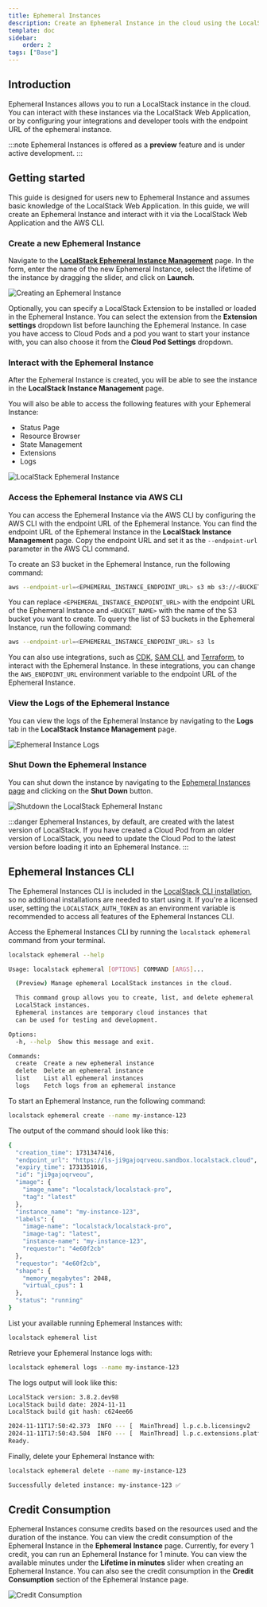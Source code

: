 ```yaml
---
title: Ephemeral Instances
description: Create an Ephemeral Instance in the cloud using the LocalStack Web Application
template: doc
sidebar:
    order: 2
tags: ["Base"]
---
```


## Introduction

Ephemeral Instances allows you to run a LocalStack instance in the cloud.
You can interact with these instances via the LocalStack Web Application, or by configuring your integrations and developer tools with the endpoint URL of the ephemeral instance.

:::note
Ephemeral Instances is offered as a **preview** feature and is under active development.
:::

## Getting started

This guide is designed for users new to Ephemeral Instance and assumes basic knowledge of the LocalStack Web Application.
In this guide, we will create an Ephemeral Instance and interact with it via the LocalStack Web Application and the AWS CLI.

### Create a new Ephemeral Instance

Navigate to the [**LocalStack Ephemeral Instance Management**](https://app.localstack.cloud/instances/ephemeral) page.
In the form, enter the name of the new Ephemeral Instance, select the lifetime of the instance by dragging the slider, and click on **Launch**.

![Creating an Ephemeral Instance](/images/aws/ephemeral-instance-creation.png)

Optionally, you can specify a LocalStack Extension to be installed or loaded in the Ephemeral Instance.
You can select the extension from the **Extension settings** dropdown list before launching the Ephemeral Instance.
In case you have access to Cloud Pods and a pod you want to start your instance with, you can also choose it from the **Cloud Pod Settings** dropdown.

### Interact with the Ephemeral Instance

After the Ephemeral Instance is created, you will be able to see the instance in the **LocalStack Instance Management** page.

You will also be able to access the following features with your Ephemeral Instance:

- Status Page
- Resource Browser
- State Management
- Extensions
- Logs

![LocalStack Ephemeral Instance](/images/aws/localstack-ephemeral-instance.png)

### Access the Ephemeral Instance via AWS CLI

You can access the Ephemeral Instance via the AWS CLI by configuring the AWS CLI with the endpoint URL of the Ephemeral Instance.
You can find the endpoint URL of the Ephemeral Instance in the **LocalStack Instance Management** page.
Copy the endpoint URL and set it as the `--endpoint-url` parameter in the AWS CLI command.

To create an S3 bucket in the Ephemeral Instance, run the following command:

```bash
aws --endpoint-url=<EPHEMERAL_INSTANCE_ENDPOINT_URL> s3 mb s3://<BUCKET_NAME>
```

You can replace `<EPHEMERAL_INSTANCE_ENDPOINT_URL>` with the endpoint URL of the Ephemeral Instance and `<BUCKET_NAME>` with the name of the S3 bucket you want to create.
To query the list of S3 buckets in the Ephemeral Instance, run the following command:

```bash
aws --endpoint-url=<EPHEMERAL_INSTANCE_ENDPOINT_URL> s3 ls
```

You can also use integrations, such as [CDK](/aws/integrations/aws-native-tools/aws-cdk/), [SAM CLI](/aws/integrations/aws-native-tools/aws-sam/), and [Terraform](/aws/integrations/infrastructure-as-code/terraform/), to interact with the Ephemeral Instance.
In these integrations, you can change the `AWS_ENDPOINT_URL` environment variable to the endpoint URL of the Ephemeral Instance.

### View the Logs of the Ephemeral Instance

You can view the logs of the Ephemeral Instance by navigating to the **Logs** tab in the **LocalStack Instance Management** page.

![Ephemeral Instance Logs](/images/aws/ephemeral-instance-logs.png)

### Shut Down the Ephemeral Instance

You can shut down the instance by navigating to the [Ephemeral Instances page](https://app.localstack.cloud/instances/ephemeral) and clicking on the **Shut Down** button.

![Shutdown the LocalStack Ephemeral Instanc](/images/aws/shutdown-ephemeral-instance.png)

:::danger
Ephemeral Instances, by default, are created with the latest version of LocalStack.
If you have created a Cloud Pod from an older version of LocalStack, you need to update the Cloud Pod to the latest version before loading it into an Ephemeral Instance.
:::

## Ephemeral Instances CLI

The Ephemeral Instances CLI is included in the [LocalStack CLI installation](/aws/getting-started/installation/#installing-localstack-cli), so no additional installations are needed to start using it.
If you're a licensed user, setting the `LOCALSTACK_AUTH_TOKEN` as an environment variable is recommended to access all features of the Ephemeral Instances CLI.

Access the Ephemeral Instances CLI by running the `localstack ephemeral` command from your terminal.

```bash
localstack ephemeral --help
```

```bash
Usage: localstack ephemeral [OPTIONS] COMMAND [ARGS]...

  (Preview) Manage ephemeral LocalStack instances in the cloud.

  This command group allows you to create, list, and delete ephemeral
  LocalStack instances.
  Ephemeral instances are temporary cloud instances that
  can be used for testing and development.

Options:
  -h, --help  Show this message and exit.

Commands:
  create  Create a new ephemeral instance
  delete  Delete an ephemeral instance
  list    List all ephemeral instances
  logs    Fetch logs from an ephemeral instance
```

To start an Ephemeral Instance, run the following command:

```bash
localstack ephemeral create --name my-instance-123
```

The output of the command should look like this:

```bash
{
  "creation_time": 1731347416,
  "endpoint_url": "https://ls-ji9gajoqrveou.sandbox.localstack.cloud",
  "expiry_time": 1731351016,
  "id": "ji9gajoqrveou",
  "image": {
    "image_name": "localstack/localstack-pro",
    "tag": "latest"
  },
  "instance_name": "my-instance-123",
  "labels": {
    "image-name": "localstack/localstack-pro",
    "image-tag": "latest",
    "instance-name": "my-instance-123",
    "requestor": "4e60f2cb"
  },
  "requestor": "4e60f2cb",
  "shape": {
    "memory_megabytes": 2048,
    "virtual_cpus": 1
  },
  "status": "running"
}
```

List your available running Ephemeral Instances with:

```bash
localstack ephemeral list
```

Retrieve your Ephemeral Instance logs with:

```bash
localstack ephemeral logs --name my-instance-123
```

The logs output will look like this:

```bash
LocalStack version: 3.8.2.dev98
LocalStack build date: 2024-11-11
LocalStack build git hash: c624ee66

2024-11-11T17:50:42.373  INFO --- [  MainThread] l.p.c.b.licensingv2        : Successfully requested and activated new license 636c4b55-b09c-4a93-bef6-2f6d024f7d8a:enterprise 🔑✅
2024-11-11T17:50:43.504  INFO --- [  MainThread] l.p.c.extensions.platform  : loaded 0 extensions
Ready.
```

Finally, delete your Ephemeral Instance with:

```bash
localstack ephemeral delete --name my-instance-123
```

```bash
Successfully deleted instance: my-instance-123 ✅
```

## Credit Consumption

Ephemeral Instances consume credits based on the resources used and the duration of the instance.
You can view the credit consumption of the Ephemeral Instance in the **Ephemeral Instance** page.
Currently, for every 1 credit, you can run an Ephemeral Instance for 1 minute.
You can view the available minutes under the **Lifetime in minutes** slider when creating an Ephemeral Instance.
You can also see the credit consumption in the **Credit Consumption** section of the Ephemeral Instance page.

![Credit Consumption](/images/aws/credit-consumption.png)